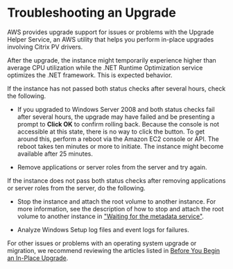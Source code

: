 # Troubleshooting an Upgrade<a name="os-upgrade-trbl"></a>

AWS provides upgrade support for issues or problems with the Upgrade Helper Service, an AWS utility that helps you perform in\-place upgrades involving Citrix PV drivers\.

After the upgrade, the instance might temporarily experience higher than average CPU utilization while the \.NET Runtime Optimization service optimizes the \.NET framework\. This is expected behavior\.

If the instance has not passed both status checks after several hours, check the following\.

+ If you upgraded to Windows Server 2008 and both status checks fail after several hours, the upgrade may have failed and be presenting a prompt to **Click OK** to confirm rolling back\. Because the console is not accessible at this state, there is no way to click the button\. To get around this, perform a reboot via the Amazon EC2 console or API\. The reboot takes ten minutes or more to initiate\. The instance might become available after 25 minutes\.

+ Remove applications or server roles from the server and try again\.

If the instance does not pass both status checks after removing applications or server roles from the server, do the following\.

+ Stop the instance and attach the root volume to another instance\. For more information, see the description of how to stop and attach the root volume to another instance in ["Waiting for the metadata service"](common-messages.md#metadata-unavailable)\.

+  Analyze Windows Setup log files and event logs for failures\. 

For other issues or problems with an operating system upgrade or migration, we recommend reviewing the articles listed in [Before You Begin an In\-Place Upgrade](os-inplaceupgrade.md#os-upgrade-before)\.